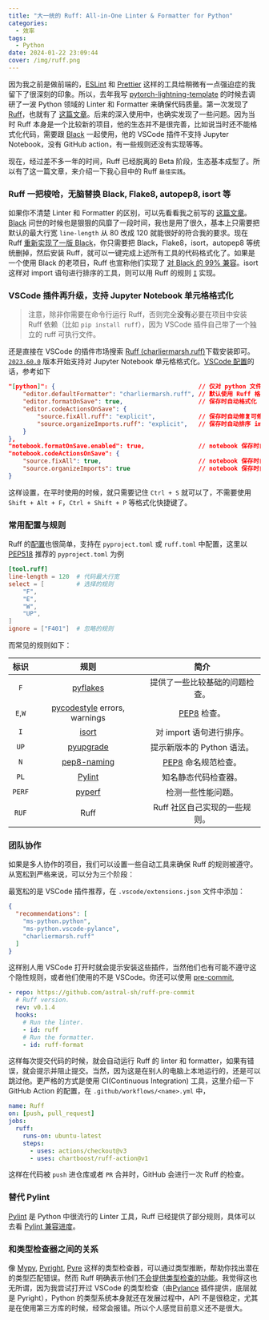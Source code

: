 ```yaml
---
title: "大一统的 Ruff: All-in-One Linter & Formatter for Python"
categories:
  - 效率
tags:
  - Python
date: 2024-01-22 23:09:44
cover: /img/ruff.png
---
```


因为我之前是做前端的，[ESLint](https://eslint.org/) 和 [Prettier](https://prettier.io/) 这样的工具给稍微有一点强迫症的我留下了很深刻的印象。所以，去年我写 [pytorch-lightning-template](https://github.com/DavidZhang73/pytorch-lightning-template) 的时候去调研了一波 Python 领域的 Linter 和 Formatter 来确保代码质量。第一次发现了 [Ruff](https://github.com/astral-sh/ruff)，也就有了 [这篇文章](https://blog.davidz.cn/post/python-linter-ruff-formatter-black)。后来的深入使用中，也确实发现了一些问题。因为当时 Ruff 本身是一个比较新的项目，他的生态并不是很完善，比如说当时还不能格式化代码，需要跟 [Black](https://github.com/psf/black) 一起使用，他的 VSCode 插件不支持 Jupyter Notebook，没有 GitHub action，有一些规则还没有实现等等。

现在，经过差不多一年的时间，Ruff 已经脱离的 Beta 阶段，生态基本成型了。所以有了这一篇文章，来介绍一下我心目中的 Ruff `最佳实践`。

### Ruff 一把梭哈，无脑替换 Black, Flake8, autopep8, isort 等

如果你不清楚 Linter 和 Formatter 的区别，可以先看看我之前写的 [这篇文章](https://blog.davidz.cn/post/python-linter-ruff-formatter-black)。[Black](https://github.com/psf/black) 问世的时候也是狠狠的风靡了一段时间，我也是用了很久，基本上只需要把默认的最大行宽 `line-length` 从 80 改成 120 就能很好的符合我的要求。现在 Ruff [重新实现了一版 Black](https://docs.astral.sh/ruff/formatter/#ruff-format)，你只需要把 Black，Flake8，isort，autopep8 等统统删掉，然后安装 Ruff，就可以一键完成上述所有工具的代码格式化了。如果是一个使用 Black 的老项目，Ruff 也宣称他们实现了 [对 Black 的 99% 兼容](https://docs.astral.sh/ruff/formatter/#black-compatibility)。isort 这样对 import 语句进行排序的工具，则可以用 Ruff 的规则 [`I`](https://docs.astral.sh/ruff/rules/#isort-i) 实现。

### VSCode 插件再升级，支持 Jupyter Notebook 单元格格式化

> 注意，除非你需要在命令行运行 Ruff，否则完全**没有**必要在项目中安装 Ruff 依赖（比如 `pip install ruff`），因为 VSCode 插件自己带了一个独立的 ruff 可执行文件。

还是直接在 VSCode 的插件市场搜索 [Ruff (charliermarsh.ruff)](https://marketplace.visualstudio.com/items?itemName=charliermarsh.ruff)下载安装即可。[`2023.60.0`](https://github.com/astral-sh/ruff-vscode/releases/tag/2023.60.0) 版本开始支持对 Jupyter Notebook 单元格格式化。[VSCode 配置](https://github.com/astral-sh/ruff-vscode?tab=readme-ov-file#configuring-vs-code)的话，参考如下

```json
"[python]": {                                        // 仅对 python 文件生效
    "editor.defaultFormatter": "charliermarsh.ruff", // 默认使用 Ruff 格式化
    "editor.formatOnSave": true,                     // 保存时自动格式化
    "editor.codeActionsOnSave": {
        "source.fixAll.ruff": "explicit",            // 保存时自动修复可修复的 lint 错误
        "source.organizeImports.ruff": "explicit",   // 保存时自动排序 import 语句
    }
},
"notebook.formatOnSave.enabled": true,               // notebook 保存时自动格式化
"notebook.codeActionsOnSave": {
    "source.fixAll": true,                           // notebook 保存时自动修复可修复的 lint 错误
    "source.organizeImports": true                   // notebook 保存时自动排序 import 语句
}
```

这样设置，在平时使用的时候，就只需要记住 `Ctrl + S` 就可以了，不需要使用 `Shift + Alt + F`，`Ctrl + Shift + P` 等格式化快捷键了。

### 常用配置与规则

Ruff 的[配置](https://docs.astral.sh/ruff/configuration/)也很简单，支持在 `pyproject.toml` 或 `ruff.toml` 中配置，这里以 [PEP518](https://peps.python.org/pep-0518/) 推荐的 `pyproject.toml` 为例

```toml
[tool.ruff]
line-length = 120  # 代码最大行宽
select = [         # 选择的规则
    "F",
    "E",
    "W",
    "UP",
]
ignore = ["F401"]  # 忽略的规则
```

而常见的规则如下：

|  标识   |                                 规则                                 |                           简介                           |
| :-----: | :------------------------------------------------------------------: | :------------------------------------------------------: |
|   `F`   |            [pyflakes](https://github.com/PyCQA/pyflakes)             |              提供了一些比较基础的问题检查。              |
| `E`,`W` | [pycodestyle](https://github.com/pycqa/pycodestyle) errors, warnings |     [PEP8](https://peps.python.org/pep-0008/) 检查。     |
|   `I`   |               [isort](https://github.com/PyCQA/isort)                |                 对 import 语句进行排序。                 |
|  `UP`   |          [pyupgrade](https://github.com/asottile/pyupgrade)          |                提示新版本的 Python 语法。                |
|   `N`   |         [pep8-naming](https://github.com/PyCQA/pep8-naming)          | [PEP8](https://peps.python.org/pep-0008/) 命名规范检查。 |
|  `PL`   |            [Pylint](https://github.com/pylint-dev/pylint)            |                   知名静态代码检查器。                   |
| `PERF`  |          [pyperf](https://github.com/tonybaloney/perflint)           |                    检测一些性能问题。                    |
|  `RUF`  |                                 Ruff                                 |              Ruff 社区自己实现的一些规则。               |

### 团队协作

如果是多人协作的项目，我们可以设置一些自动工具来确保 Ruff 的规则被遵守。从宽松到严格来说，可以分为三个阶段：

最宽松的是 VSCode 插件推荐，在 `.vscode/extensions.json` 文件中添加：

```json
{
  "recommendations": [
    "ms-python.python",
    "ms-python.vscode-pylance",
    "charliermarsh.ruff"
  ]
}
```

这样别人用 VSCode 打开时就会提示安装这些插件，当然他们也有可能不遵守这个隐性规则，或者他们使用的不是 VSCode。你还可以使用 [pre-commit](https://pre-commit.com/),

```yaml
- repo: https://github.com/astral-sh/ruff-pre-commit
  # Ruff version.
  rev: v0.1.4
  hooks:
    # Run the linter.
    - id: ruff
    # Run the formatter.
    - id: ruff-format
```

这样每次提交代码的时候，就会自动运行 Ruff 的 linter 和 formatter，如果有错误，就会提示并阻止提交。当然，因为这是在别人的电脑上本地运行的，还是可以跳过他。更严格的方式是使用 CI(Continuous Integration) 工具，这里介绍一下 GitHub Action 的配置，在 `.github/workflows/<name>.yml` 中，

```yaml
name: Ruff
on: [push, pull_request]
jobs:
  ruff:
    runs-on: ubuntu-latest
    steps:
      - uses: actions/checkout@v3
      - uses: chartboost/ruff-action@v1
```

这样在代码被 `push` 进仓库或者 `PR` 合并时，GitHub 会进行一次 Ruff 的检查。

### 替代 Pylint

[Pylint](https://github.com/pylint-dev/pylint) 是 Python 中很流行的 Linter 工具，Ruff 已经提供了部分规则，具体可以去看 [Pylint 兼容进度](https://github.com/astral-sh/ruff/issues/970)。

### 和类型检查器之间的关系

像 [Mypy](https://github.com/python/mypy), [Pyright](https://github.com/microsoft/pyright), [Pyre](https://github.com/facebook/pyre-check) 这样的类型检查器，可以通过类型推断，帮助你找出潜在的类型匹配错误。然而 Ruff 明确表示他们[不会提供类型检查的功能](https://docs.astral.sh/ruff/faq/#how-does-ruff-compare-to-mypy-or-pyright-or-pyre)。我觉得这也无所谓，因为我尝试打开过 VSCode 的类型检查（由[Pylance](https://marketplace.visualstudio.com/items?itemName=ms-python.vscode-pylance) 插件提供，底层就是 Pyright），Python 的类型系统本身就还在发展过程中，API 不是很稳定，尤其是在使用第三方库的时候，经常会报错。所以个人感觉目前意义还不是很大。
